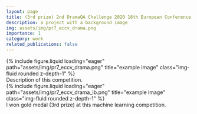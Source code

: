 ```yaml
---
layout: page
title: (3rd prize) 2nd DramaQA Challenge 2020 16th European Conference on Computer Vision (ECCV)
description: a project with a background image
img: assets/img/pr7_eccv_drama.png
importance: 1
category: work
related_publications: false
---
```




<div class="row">
    <div class="col-sm mt-3 mt-md-0">
        {% include figure.liquid loading="eager" path="assets/img/pr7_eccv_drama.png" title="example image" class="img-fluid rounded z-depth-1" %}
    </div>
</div>
<div class="caption">
    Description of this competition.
</div>

<div class="row">
    <div class="col-sm mt-3 mt-md-0">
        {% include figure.liquid loading="eager" path="assets/img/pr7_eccv_drama_lb.png" title="example image" class="img-fluid rounded z-depth-1" %}
    </div>
</div>
<div class="caption">
    I won gold medal (3rd prize) at this machine learning competition.
</div>

[//]: # (Solutions are explaned in here <a href='https://www.kaggle.com/competitions/bengaliai-cv19/discussion/135960'>7th solution.</a>)

